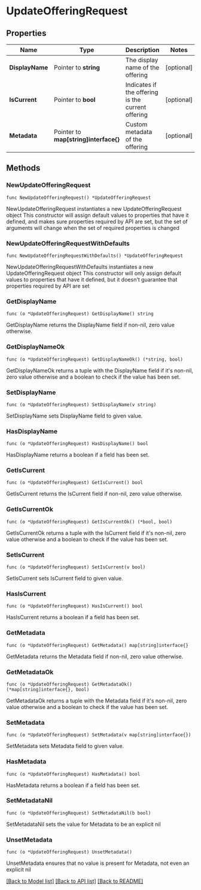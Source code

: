 # UpdateOfferingRequest

## Properties

Name | Type | Description | Notes
------------ | ------------- | ------------- | -------------
**DisplayName** | Pointer to **string** | The display name of the offering | [optional] 
**IsCurrent** | Pointer to **bool** | Indicates if the offering is the current offering | [optional] 
**Metadata** | Pointer to **map[string]interface{}** | Custom metadata of the offering | [optional] 

## Methods

### NewUpdateOfferingRequest

`func NewUpdateOfferingRequest() *UpdateOfferingRequest`

NewUpdateOfferingRequest instantiates a new UpdateOfferingRequest object
This constructor will assign default values to properties that have it defined,
and makes sure properties required by API are set, but the set of arguments
will change when the set of required properties is changed

### NewUpdateOfferingRequestWithDefaults

`func NewUpdateOfferingRequestWithDefaults() *UpdateOfferingRequest`

NewUpdateOfferingRequestWithDefaults instantiates a new UpdateOfferingRequest object
This constructor will only assign default values to properties that have it defined,
but it doesn't guarantee that properties required by API are set

### GetDisplayName

`func (o *UpdateOfferingRequest) GetDisplayName() string`

GetDisplayName returns the DisplayName field if non-nil, zero value otherwise.

### GetDisplayNameOk

`func (o *UpdateOfferingRequest) GetDisplayNameOk() (*string, bool)`

GetDisplayNameOk returns a tuple with the DisplayName field if it's non-nil, zero value otherwise
and a boolean to check if the value has been set.

### SetDisplayName

`func (o *UpdateOfferingRequest) SetDisplayName(v string)`

SetDisplayName sets DisplayName field to given value.

### HasDisplayName

`func (o *UpdateOfferingRequest) HasDisplayName() bool`

HasDisplayName returns a boolean if a field has been set.

### GetIsCurrent

`func (o *UpdateOfferingRequest) GetIsCurrent() bool`

GetIsCurrent returns the IsCurrent field if non-nil, zero value otherwise.

### GetIsCurrentOk

`func (o *UpdateOfferingRequest) GetIsCurrentOk() (*bool, bool)`

GetIsCurrentOk returns a tuple with the IsCurrent field if it's non-nil, zero value otherwise
and a boolean to check if the value has been set.

### SetIsCurrent

`func (o *UpdateOfferingRequest) SetIsCurrent(v bool)`

SetIsCurrent sets IsCurrent field to given value.

### HasIsCurrent

`func (o *UpdateOfferingRequest) HasIsCurrent() bool`

HasIsCurrent returns a boolean if a field has been set.

### GetMetadata

`func (o *UpdateOfferingRequest) GetMetadata() map[string]interface{}`

GetMetadata returns the Metadata field if non-nil, zero value otherwise.

### GetMetadataOk

`func (o *UpdateOfferingRequest) GetMetadataOk() (*map[string]interface{}, bool)`

GetMetadataOk returns a tuple with the Metadata field if it's non-nil, zero value otherwise
and a boolean to check if the value has been set.

### SetMetadata

`func (o *UpdateOfferingRequest) SetMetadata(v map[string]interface{})`

SetMetadata sets Metadata field to given value.

### HasMetadata

`func (o *UpdateOfferingRequest) HasMetadata() bool`

HasMetadata returns a boolean if a field has been set.

### SetMetadataNil

`func (o *UpdateOfferingRequest) SetMetadataNil(b bool)`

 SetMetadataNil sets the value for Metadata to be an explicit nil

### UnsetMetadata
`func (o *UpdateOfferingRequest) UnsetMetadata()`

UnsetMetadata ensures that no value is present for Metadata, not even an explicit nil

[[Back to Model list]](../README.md#documentation-for-models) [[Back to API list]](../README.md#documentation-for-api-endpoints) [[Back to README]](../README.md)


